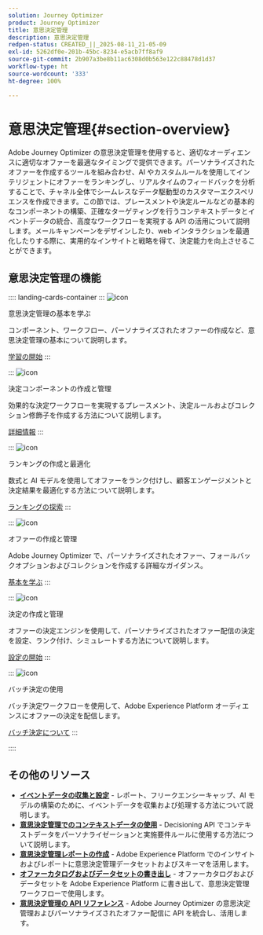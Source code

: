 ```yaml
---
solution: Journey Optimizer
product: Journey Optimizer
title: 意思決定管理
description: 意思決定管理
redpen-status: CREATED_||_2025-08-11_21-05-09
exl-id: 5262df0e-201b-45bc-8234-e5acb7ff8af9
source-git-commit: 2b907a3be8b11ac6308d0b563e122c88478d1d37
workflow-type: ht
source-wordcount: '333'
ht-degree: 100%

---
```


# 意思決定管理{#section-overview}

Adobe Journey Optimizer の意思決定管理を使用すると、適切なオーディエンスに適切なオファーを最適なタイミングで提供できます。パーソナライズされたオファーを作成するツールを組み合わせ、AI やカスタムルールを使用してインテリジェントにオファーをランキングし、リアルタイムのフィードバックを分析することで、チャネル全体でシームレスなデータ駆動型のカスタマーエクスペリエンスを作成できます。この節では、プレースメントや決定ルールなどの基本的なコンポーネントの構築、正確なターゲティングを行うコンテキストデータとイベントデータの統合、高度なワークフローを実現する API の活用について説明します。メールキャンペーンをデザインしたり、web インタラクションを最適化したりする際に、実用的なインサイトと戦略を得て、決定能力を向上させることができます。

## 意思決定管理の機能

:::: landing-cards-container
:::
![icon](https://cdn.experienceleague.adobe.com/icons/circle-play.svg)

意思決定管理の基本を学ぶ

コンポーネント、ワークフロー、パーソナライズされたオファーの作成など、意思決定管理の基本について説明します。

[学習の開始](get-started-decision-landing-page.md)
:::

:::
![icon](https://cdn.experienceleague.adobe.com/icons/puzzle-piece.svg)

決定コンポーネントの作成と管理

効果的な決定ワークフローを実現するプレースメント、決定ルールおよびコレクション修飾子を作成する方法について説明します。

[詳細情報](create-components-landing-page.md)
:::

:::
![icon](https://cdn.experienceleague.adobe.com/icons/bullseye.svg?lang=ja)

ランキングの作成と最適化

数式と AI モデルを使用してオファーをランク付けし、顧客エンゲージメントと決定結果を最適化する方法について説明します。

[ランキングの探索](rankings-landing-page.md)
:::

:::
![icon](https://cdn.experienceleague.adobe.com/icons/list-check.svg?lang=ja)

オファーの作成と管理

Adobe Journey Optimizer で、パーソナライズされたオファー、フォールバックオプションおよびコレクションを作成する詳細なガイダンス。

[基本を学ぶ](managing-offers-in-the-offer-library-landing-page.md)
:::

:::
![icon](https://cdn.experienceleague.adobe.com/icons/gear.svg?lang=ja)

決定の作成と管理

オファーの決定エンジンを使用して、パーソナライズされたオファー配信の決定を設定、ランク付け、シミュレートする方法について説明します。

[設定の開始](create-manage-activities-landing-page.md)
:::

:::
![icon](https://cdn.experienceleague.adobe.com/icons/screwdriver-wrench.svg)

バッチ決定の使用

バッチ決定ワークフローを使用して、Adobe Experience Platform オーディエンスにオファーの決定を配信します。

[バッチ決定について](../using/offers/batch-delivery.md)
:::

::::


## その他のリソース

- **[イベントデータの収集と設定](collect-event-data-landing-page.md)** - レポート、フリークエンシーキャップ、AI モデルの構築のために、イベントデータを収集および処理する方法について説明します。
- **[意思決定管理でのコンテキストデータの使用](context-data-landing-page.md)** - Decisioning API でコンテキストデータをパーソナライゼーションと実施要件ルールに使用する方法について説明します。
- **[意思決定管理レポートの作成](create-reports-landing-page.md)** - Adobe Experience Platform でのインサイトおよびレポートに意思決定管理データセットおよびスキーマを活用します。
- **[オファーカタログおよびデータセットの書き出し](export-catalog-landing-page.md)** - オファーカタログおよびデータセットを Adobe Experience Platform に書き出して、意思決定管理ワークフローで使用します。
- **[意思決定管理の API リファレンス](api-reference-landing-page.md)** - Adobe Journey Optimizer の意思決定管理およびパーソナライズされたオファー配信に API を統合し、活用します。
